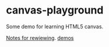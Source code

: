 # canvas-playground
Some demo for learning HTML5 canvas.

[Notes for rewiewing](./airing_canvas/doc/README.md).
[demos](https://chenwangji.github.io/canvas-playground/)
